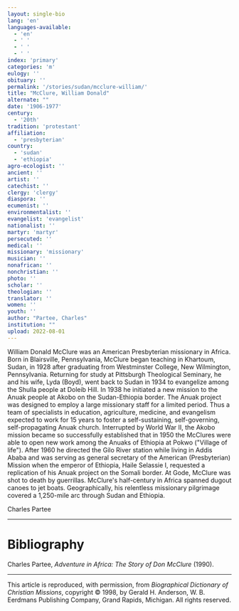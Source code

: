 ```yaml
---
layout: single-bio
lang: 'en'
languages-available:
  - 'en'
  - ' '
  - ' '
  - ' '
index: 'primary'
categories: 'm'
eulogy: ''
obituary: ''
permalink: '/stories/sudan/mcclure-william/'
title: "McClure, William Donald"
alternate: ""
date: '1906-1977'
century:
  - '20th'
tradition: 'protestant'
affiliation:
  - 'presbyterian'
country:
  - 'sudan'
  - 'ethiopia'
agro-ecologist: ''
ancient: ''
artist: ''
catechist: ''
clergy: 'clergy'
diaspora: ''
ecumenist: ''
environmentalist: ''
evangelist: 'evangelist'
nationalist: ''
martyr: 'martyr'
persecuted: ''
medical: ''
missionary: 'missionary'
musician: ''
nonafrican: ''
nonchristian: ''
photo: ''
scholar: ''
theologian: ''
translator: ''
women: ''
youth: ''
author: "Partee, Charles"
institution: ""
upload: 2022-08-01
---
```




William Donald McClure was an American Presbyterian missionary in Africa. Born in Blairsville, Pennsylvania, McClure began teaching in Khartoum, Sudan, in 1928 after graduating from Westminster College, New Wilmington, Pennsylvania. Returning for study at Pittsburgh Theological Seminary, he and his wife, Lyda (Boyd), went back to Sudan in 1934 to evangelize among the Shulla people at Doleib Hill. In 1938 he initiated a new mission to the Anuak people at Akobo on the Sudan-Ethiopia border. The Anuak project was designed to employ a large missionary staff for a limited period. Thus a team of specialists in education, agriculture, medicine, and evangelism expected to work for 15 years to foster a self-sustaining, self-governing, self-propagating Anuak church. Interrupted by World War II, the Akobo mission became so successfully established that in 1950 the McClures were able to open new work among the Anuaks of Ethiopia at Pokwo ("Village of life"). After 1960 he directed the Gilo River station while living in Addis Ababa and was serving as general secretary of the American (Presbyterian) Mission when the emperor of Ethiopia, Haile Selassie I, requested a replication of his Anuak project on the Somali border. At Gode, McClure was shot to death by guerrillas. McClure's half-century in Africa spanned dugout canoes to jet boats. Geographically, his relentless missionary pilgrimage covered a 1,250-mile arc through Sudan and Ethiopia.

Charles Partee

---

# Bibliography

Charles Partee, *Adventure in Africa: The Story of Don McClure* (1990).

---
This article is reproduced, with permission, from *Biographical Dictionary of Christian Missions*, copyright © 1998, by Gerald H. Anderson, W. B. Eerdmans Publishing Company, Grand Rapids, Michigan. All rights reserved.
